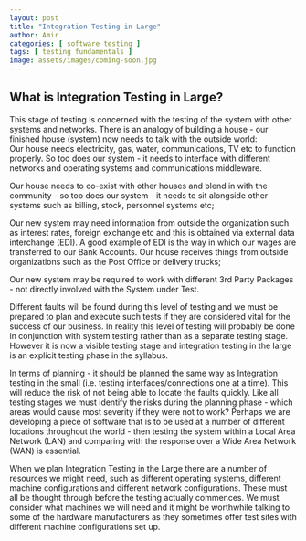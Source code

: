 ```yaml
---
layout: post
title: "Integration Testing in Large"
author: Amir
categories: [ software testing ]
tags: [ testing fundamentals ]
image: assets/images/coming-soon.jpg
---
```


## What is Integration Testing in Large?

This stage of testing is concerned with the testing of the system with other systems and networks. There is an analogy of building a house - our finished house (system) now needs to talk with the outside world:  
Our house needs electricity, gas, water, communications, TV etc to function properly. So too does our system - it needs to interface with different networks and operating systems and communications middleware.

Our house needs to co-exist with other houses and blend in with the community - so too does our system - it needs to sit alongside other systems such as billing, stock, personnel systems etc;

Our new system may need information from outside the organization such as interest rates, foreign exchange etc and this is obtained via external data interchange (EDI). A good example of EDI is the way in which our wages are transferred to our Bank Accounts. Our house receives things from outside organizations such as the Post Office or delivery trucks;

Our new system may be required to work with different 3rd Party Packages - not directly involved with the System under Test.

Different faults will be found during this level of testing and we must be prepared to plan and execute such tests if they are considered vital for the success of our business. In reality this level of testing will probably be done in conjunction with system testing rather than as a separate testing stage. However it is now a visible testing stage and integration testing in the large is an explicit testing phase in the syllabus.

In terms of planning - it should be planned the same way as Integration testing in the small (i.e. testing interfaces/connections one at a time). This will reduce the risk of not being able to locate the faults quickly. Like all testing stages we must identify the risks during the planning phase - which areas would cause most severity if they were not to work? Perhaps we are developing a piece of software that is to be used at a number of different locations throughout the world - then testing the system within a Local Area Network (LAN) and comparing with the response over a Wide Area Network (WAN) is essential.

When we plan Integration Testing in the Large there are a number of resources we might need, such as different operating systems, different machine configurations and different network configurations. These must all be thought through before the testing actually commences. We must consider what machines we will need and it might be worthwhile talking to some of the hardware manufacturers as they sometimes offer test sites with different machine configurations set up.